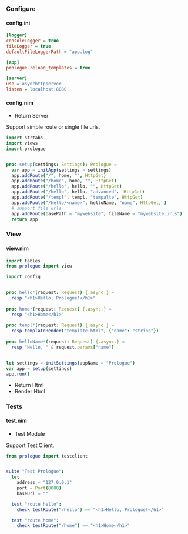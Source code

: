 ### Configure

#### config.ini

```ini
[logger]
consoleLogger = true
fileLogger = true
defaultFileLoggerPath = "app.log"

[app]
prologue.reload_templates = true

[server]
use = asynchttpserver 
listen = localhost:8080
```

#### config.nim

- Return Server

Support simple route or single file urls.

```nim
import strtabs
import views
import prologue


proc setup(settings: Settings): Prologue =
  var app = initApp(settings = settings)
  app.addRoute("/", home, "", HttpGet)
  app.addRoute("/home", home, "", HttpGet)
  app.addRoute("/hello", hello, "", HttpGet)
  app.addRoute("/hello", hello, "advanced"， HttpGet)
  app.addRoute("/templ", templ, "tempalte", HttpGet)
  app.addRoute("/hello/<name>", helloName, "name", HttpGet, )
  # support file urls
  app.addRoute(basePath = "mywebsite", fileName = "mywebsite.urls")
  return app
```

### View

#### view.nim

```nim
import tables
from prologue import view

import config


proc hello*(request: Request) {.async.} =
  resp "<h1>Hello, Prologue!</h1>"
    
proc home*(request: Request) {.async.} =
  resp "<h1>Home</h1>"
    
proc templ*(request: Request) {.async.} =
  resp templateRender("template.html", {"name": "string"})
    
proc helloName*(request: Request) {.async.} =
  resp "Hello, " & request.params["name"]


let settings = initSettings(appName = "Prologue")
var app = setup(settings)
app.run()
```

- Return Html
- Render Html

### Tests

#### test.nim

- Test Module

Support Test Client.

```nim
from prologue import testclient


suite "Test Prologue":
  let
    address = "127.0.0.1"
    port = Port(8080)
    baseUrl = ""

  test "route hello":
    check testRoute("/hello") == "<h1>Hello, Prologue!</h1>"

  test "route home":
    check testRoute("/home") == "<h1>Home</h1>"
```





